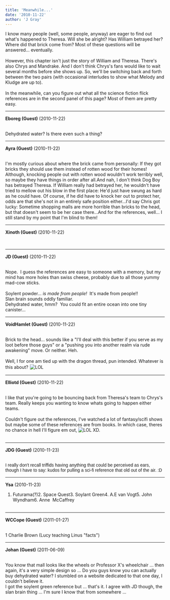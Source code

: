 ```yaml
---
title: 'Meanwhile...'
date: '2010-11-22'
author: 'J Gray'
---
```


I know many people (well, some people, anyway) are eager to find out what's happened to Theresa. Will she be alright? Has William betrayed her? Where did that brick come from? Most of these questions will be answered... eventually.<br><br>However, this chapter isn't just the story of William and Theresa. There's also Chrys and Mandrake. And I don't think Chrys's fans would like to wait several months before she shows up. So, we'll be switching back and forth between the two pairs (with occasional interludes to show what Melody and Kludge are up to). <br><br>In the meanwhile, can you figure out what all the science fiction flick references are in the second panel of this page? Most of them are pretty easy.<br>

---
**Eboreg (Guest)** (2010-11-22)

<br> Dehydrated water? Is there even such a thing?<br>

---
**Ayra (Guest)** (2010-11-22)

<br>I'm mostly curious about where the brick came from personally: If they got bricks they should use them instead of rotten wood for their homes! Although, knocking people out with rotten wood wouldn't work terribly well, so maybe they have things in order after all.And nah, I don't think Dog Boy has betrayed Theresa. If William really had betrayed her, he wouldn't have tried to mellow out his blow in the first place: He'd just have swung as hard as he could have. Of course, if he did have to knock her out to protect her, odds are that she's not in an entirely safe position either...I'd say Chris got lucky: Sometime shopping malls are more horrible than bricks to the head, but that doesn't seem to be her case there...And for the references, well... I still stand by my point that I'm blind to them!&nbsp;

---
**Xinoth (Guest)** (2010-11-22)

<br>

---
**JD (Guest)** (2010-11-22)

<br> Nope.&nbsp; I guess the references are easy to someone with a memory, but my mind has more holes than swiss cheese, probably due to all those yummy mad-cow sticks.<br><br>Soylent powder... <span style="font-style: italic;">is made from people!</span>&nbsp; It's made from people!!<br>Slan brain sounds oddly familiar.<br>Dehydrated water, hmm?&nbsp; You could fit an entire ocean into one tiny canister...<br>

---
**VoidHamlet (Guest)** (2010-11-22)

<br> Brick to the head... sounds like a "I'll deal with this better if you serve as my loot before those guys" or a "pushing you into another realm via rude awakening" move. Or neither. Heh.<br><br>Well, I for one am tied up with the dragon thread, pun intended. Whatever is this about? <img alt=" LOL " src="//smilies/laugh.gif" border="0" hspace="2" vspace="2"><br>

---
**Elliotd (Guest)** (2010-11-22)

<br> I like that you're going to be bouncing back from Theresa's team to Chrys's team. Really keeps you wanting to know whats going to happen either teams.<br><br>Couldn't figure out the references, I've watched a lot of fantasy/scifi shows but maybe some of these references are from books. In which case, theres no chance in hell I'll figure em out, <img src="//smilies/laugh.gif" alt="LOL" border="0"> XD.<br><br>

---
**JDG (Guest)** (2010-11-23)

<br> <span style="font-family: Arial;">I really don't recall triffids having anything that could be perceived as ears, though I have to say: kudos for pulling a sci-fi reference that old out of the air. :D<br></span>

---
**Ysa** (2010-11-23)

1. Futurama(?)2. Space Quest3. Soylant Green4. A.E van Vogt5. John Wyndham6. Anne&nbsp; McCaffrey<br><br>

---
**WCCope (Guest)** (2011-01-27)

<br> 1 Charlie Brown (Lucy teaching Linus "facts")<br>

---
**Johan (Guest)** (2011-06-09)

<br> You know that mall looks like the wheels or Professor X's wheelchair ... then again, it's a very simple design so ... Do you guys know you can actually buy dehydrated water? I stumbled on a website dedicated to that one day, I couldn't believe it.&nbsp; <br>I got the soylent green reference but ... that's it. I agree with JD though, the slan brain thing ... I'm sure I know that from somewhere ...<br>

